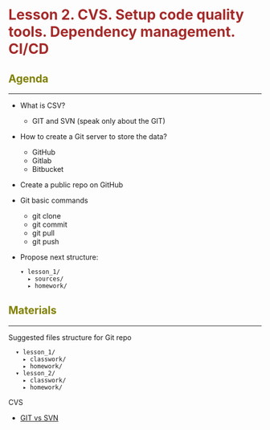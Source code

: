 # <span style="color:brown">Lesson 2. CVS. Setup code quality tools. Dependency management. CI/CD</span>

## <span style="color:olive">Agenda</span>

***

* What is CSV?
  * GIT and SVN (speak only about the GIT)
* How to create a Git server to store the data?
  * GitHub
  * Gitlab
  * Bitbucket
* Create a public repo on GitHub
* Git basic commands
  * git clone
  * git commit
  * git pull
  * git push
* Propose next structure:

      ▾ lesson_1/
        ▸ sources/
        ▸ homework/
  

## <span style="color:olive">Materials</span>

***

Suggested files structure for Git repo

      ▾ lesson_1/
        ▸ classwork/
        ▸ homework/
      ▾ lesson_2/
        ▸ classwork/
        ▸ homework/

CVS

* [GIT vs SVN](https://www.gitkraken.com/blog/git-vs-svn)
